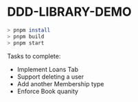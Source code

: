# DDD-LIBRARY-DEMO

```bash
> pnpm install
> pnpm build
> pnpm start
```

Tasks to complete:
- Implement Loans Tab
- Support deleting a user
- Add another Membership type
- Enforce Book quanity
